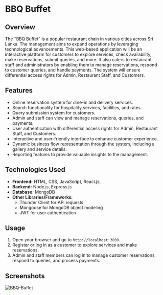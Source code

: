 # BBQ Buffet

## Overview
The "BBQ Buffet" is a popular restaurant chain in various cities across Sri Lanka. The management aims to expand operations by leveraging technological advancements. This web-based application will be an interactive platform for customers to explore services, check availability, make reservations, submit queries, and more. It also caters to restaurant staff and administrators by enabling them to manage reservations, respond to customer queries, and handle payments. The system will ensure differential access rights for Admin, Restaurant Staff, and Customers.


## Features
- Online reservation system for dine-in and delivery services.
- Search functionality for hospitality services, facilities, and rates.
- Query submission system for customers.
- Admin and staff can view and manage reservations, queries, and payments.
- User authentication with differential access rights for Admin, Restaurant Staff, and Customers.
- Interactive and user-friendly interface to enhance customer experience.
- Dynamic business flow representation through the system, including a gallery and service details.
- Reporting features to provide valuable insights to the management.

## Technologies Used
- **Frontend:** HTML, CSS, JavaScript, React.js, 
- **Backend:** Node.js, Express.js
- **Database:** MongoDB
- **Other Libraries/Frameworks:** 
  - Thunder Client for API requests 
  - Mongoose for MongoDB object modeling
  - JWT for user authentication

## Usage
1. Open your browser and go to `http://localhost:3000`.
2. Register or log in as a customer to explore services and make reservations.
3. Admin and staff members can log in to manage customer reservations, respond to queries, and process payments.

## Screenshots
![BBQ-Buffet](https://github.com/user-attachments/assets/d26cccff-d1e0-4a2e-abd3-173b3879fc57)

